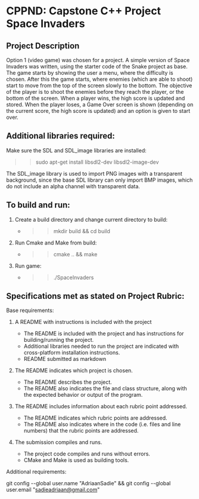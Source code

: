 # CPPND: Capstone C++ Project Space Invaders

## Project Description

Option 1 (video game) was chosen for a project. A simple version of Space Invaders was written, using the starter code of the Snake project as base. The game starts by showing the user a menu, where the difficulty is chosen. After this the game starts, where enemies (which are able to shoot) start to move from the top of the screen slowly to the bottom. The objective of the player is to shoot the enemies before they reach the player, or the bottom of the screen. When a player wins, the high score is updated and stored. When the player loses, a Game Over screen is shown (depending on the current score, the high score is updated) and an option is given to start over.

## Additional libraries required:

Make sure the SDL and SDL_image libraries are installed:
>> sudo apt-get install libsdl2-dev libsdl2-image-dev

The SDL_image library is used to import PNG images with a transparent background, since the base SDL library can only import BMP images, which do not include an alpha channel with transparent data.

## To build and run:

1. Create a build directory and change current directory to build:
	* >> mkdir build && cd build
2. Run Cmake and Make from build:
	* >> cmake .. && make
3. Run game:
	* >> ./SpaceInvaders


## Specifications met as stated on Project Rubric:

Base requirements:

1. A README with instructions is included with the project
	* The README is included with the project and has instructions for building/running the project.
    * Additional libraries needed to run the project are indicated with cross-platform installation instructions.
    * README submitted as markdown
    
2. The README indicates which project is chosen.
	* The README describes the project.
    * The README also indicates the file and class structure, along with the expected behavior or output of the program.

3. The README includes information about each rubric point addressed.
	* The README indicates which rubric points are addressed.
    * The README also indicates where in the code (i.e. files and line numbers) that the rubric points are addressed.
    
4. The submission compiles and runs.
	* The project code compiles and runs without errors.
    * CMake and Make is used as building tools.
    
Additional requirements:


    







git config --global user.name "AdriaanSadie" && git config --global user.email "sadieadriaan@gmail.com"


